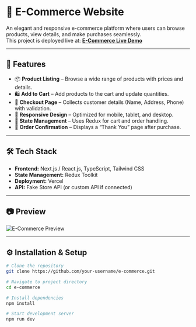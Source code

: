 # 🛒 E-Commerce Website

An elegant and responsive e-commerce platform where users can browse products, view details, and make purchases seamlessly.  
This project is deployed live at: [**E-Commerce Live Demo**](https://e-commerce-cyan-one-25.vercel.app/)

---

## 🚀 Features

- 📦 **Product Listing** – Browse a wide range of products with prices and details.
- 🛍 **Add to Cart** – Add products to the cart and update quantities.
- 🧾 **Checkout Page** – Collects customer details (Name, Address, Phone) with validation.
- 🎯 **Responsive Design** – Optimized for mobile, tablet, and desktop.
- 💾 **State Management** – Uses Redux for cart and order handling.
- 📄 **Order Confirmation** – Displays a “Thank You” page after purchase.

---

## 🛠 Tech Stack

- **Frontend:** Next.js / React.js, TypeScript, Tailwind CSS
- **State Management:** Redux Toolkit
- **Deployment:** Vercel
- **API:** Fake Store API (or custom API if connected)

---

## 📷 Preview

![E-Commerce Preview](https://e-commerce-cyan-one-25.vercel.app/preview-image.png)

---

## ⚙️ Installation & Setup

```bash
# Clone the repository
git clone https://github.com/your-username/e-commerce.git

# Navigate to project directory
cd e-commerce

# Install dependencies
npm install

# Start development server
npm run dev
